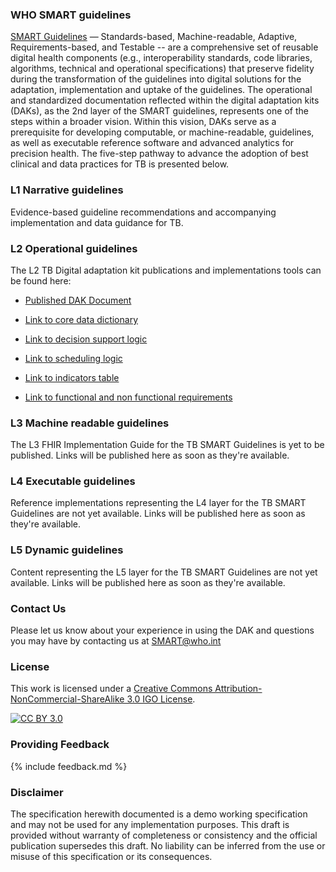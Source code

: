 <!---Note: Remove this below div element for releasing, only to maintain for main branch -->

### WHO SMART guidelines 
[SMART Guidelines](https://www.who.int/teams/digital-health-and-innovation/smart-guidelines/) — Standards-based, Machine-readable, Adaptive, Requirements-based, and Testable -- are a comprehensive set of reusable digital health components (e.g., interoperability standards, code libraries, algorithms, technical and operational specifications) that preserve fidelity during the transformation of the guidelines into digital solutions for the adaptation, implementation and uptake of the guidelines. The operational and standardized documentation reflected within the digital adaptation kits (DAKs), as the 2nd layer of the SMART guidelines, represents one of the steps within a broader vision. Within this vision, DAKs serve as a prerequisite for developing computable, or machine-readable, guidelines, as well as executable reference software and advanced analytics for precision health. The five-step pathway to advance the adoption of best clinical and data practices for TB is presented below.

### L1 Narrative guidelines
Evidence-based guideline recommendations and accompanying implementation and data guidance for TB.

### L2 Operational guidelines
The L2 TB Digital adaptation kit publications and implementations tools can be found here:

<!-- insert links inside the parentheses below --->
- [Published DAK Document](https://iris.who.int/handle/10665/376631)

- [Link to core data dictionary](https://smart.who.int/dak-tb/dictionary.html)
 
- [Link to decision support logic](https://smart.who.int/dak-tb/decision-logic.html)

- [Link to scheduling logic](https://smart.who.int/dak-tb/scheduling-logic.html)

- [Link to indicators table](https://smart.who.int/dak-tb/indicators.html)
 
- [Link to functional and non functional requirements](https://smart.who.int/dak-tb/system-requirements.html)

### L3 Machine readable guidelines
The L3 FHIR Implementation Guide for the TB SMART Guidelines is yet to be published. Links will be published here as soon as they're available.

### L4 Executable guidelines
Reference implementations representing the L4 layer for the TB SMART Guidelines are not yet available. Links will be published here as soon as they're available.

### L5 Dynamic guidelines
Content representing the L5 layer for the TB SMART Guidelines are not yet available. Links will be published here as soon as they're available.

### Contact Us
<p>Please let us know about your experience in using the DAK and questions you may have by contacting us at <a href= "mailto:SMART@who.int?subject = DAK Feedback">SMART@who.int</a></p>

### License
This work is licensed under a
[Creative Commons Attribution-NonCommercial-ShareAlike 3.0 IGO License][cc-by].

[![CC BY 3.0][cc-by-image]][cc-by]

[cc-by]: http://creativecommons.org/licenses/by-nc-sa/3.0/igo/
[cc-by-image]: https://i.creativecommons.org/l/by-nc-sa/3.0/igo/88x31.png
[cc-by-shield]: https://img.shields.io/badge/License-CC%20BY%203.0-lightgrey.svg

### Providing Feedback
{% include feedback.md %}

<!-- for main branch of DAK repos only, remove while releases -->
### Disclaimer
The specification herewith documented is a demo working specification and may not be used for any implementation purposes. This draft is provided without warranty of completeness or consistency and the official publication supersedes this draft. No liability can be inferred from the use or misuse of this specification or its consequences.
